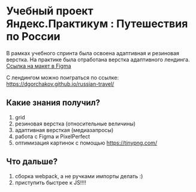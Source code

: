 # Учебный проект Яндекс.Практикум : Путешествия по России

В рамках учебного спринта была освоена адаптивная и резиновая верстка. На практике была отработана верстка адаптивного лендинга.
[Ссылка на макет в Figma](https://www.figma.com/file/5S2WSbEFL6awjVWJ0NWL8Q/Sprint-3_-Russia-_-desktop-mobile?node-id=28503%3A0)

С лендингом можно поиграться по ссылке: https://dgorchakov.github.io/russian-travel/

## Какие знания получил? 
1. grid
2. резиновая верстка (относительные величины)
3. адаптивная версткая (медиазапросы)
4. работа с Figma и PixelPerfect
5. оптимизация картинок с помощью https://tinypng.com/

## Что дальше?  
1. сборка webpack, а не ручками импорты делать :)
2. приступить быстрее к JS!!!!



